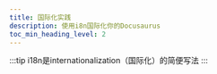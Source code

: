 ```yaml
---
title: 国际化实践
description: 使用i8n国际化你的Docusaurus
toc_min_heading_level: 2
---
```


:::tip
i18n是internationalization（国际化）的简便写法
:::
